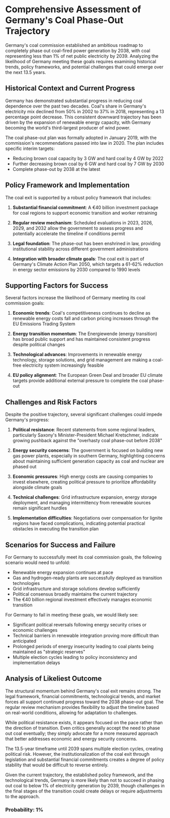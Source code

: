 # Comprehensive Assessment of Germany's Coal Phase-Out Trajectory

Germany's coal commission established an ambitious roadmap to completely phase out coal-fired power generation by 2038, with coal representing less than 1% of net public electricity by 2039. Analyzing the likelihood of Germany meeting these goals requires examining historical trends, policy frameworks, and potential challenges that could emerge over the next 13.5 years.

## Historical Context and Current Progress

Germany has demonstrated substantial progress in reducing coal dependence over the past two decades. Coal's share in Germany's electricity mix declined from 50% in 2002 to 37% in 2018, representing a 13 percentage point decrease. This consistent downward trajectory has been driven by the expansion of renewable energy capacity, with Germany becoming the world's third-largest producer of wind power.

The coal phase-out plan was formally adopted in January 2019, with the commission's recommendations passed into law in 2020. The plan includes specific interim targets:
- Reducing brown coal capacity by 3 GW and hard coal by 4 GW by 2022
- Further decreasing brown coal by 6 GW and hard coal by 7 GW by 2030
- Complete phase-out by 2038 at the latest

## Policy Framework and Implementation

The coal exit is supported by a robust policy framework that includes:

1. **Substantial financial commitment**: A €40 billion investment package for coal regions to support economic transition and worker retraining

2. **Regular review mechanism**: Scheduled evaluations in 2023, 2026, 2029, and 2032 allow the government to assess progress and potentially accelerate the timeline if conditions permit

3. **Legal foundation**: The phase-out has been enshrined in law, providing institutional stability across different government administrations

4. **Integration with broader climate goals**: The coal exit is part of Germany's Climate Action Plan 2050, which targets a 61-62% reduction in energy sector emissions by 2030 compared to 1990 levels

## Supporting Factors for Success

Several factors increase the likelihood of Germany meeting its coal commission goals:

1. **Economic trends**: Coal's competitiveness continues to decline as renewable energy costs fall and carbon pricing increases through the EU Emissions Trading System

2. **Energy transition momentum**: The Energiewende (energy transition) has broad public support and has maintained consistent progress despite political changes

3. **Technological advances**: Improvements in renewable energy technology, storage solutions, and grid management are making a coal-free electricity system increasingly feasible

4. **EU policy alignment**: The European Green Deal and broader EU climate targets provide additional external pressure to complete the coal phase-out

## Challenges and Risk Factors

Despite the positive trajectory, several significant challenges could impede Germany's progress:

1. **Political resistance**: Recent statements from some regional leaders, particularly Saxony's Minister-President Michael Kretschmer, indicate growing pushback against the "overhasty coal phase-out before 2038"

2. **Energy security concerns**: The government is focused on building new gas power plants, especially in southern Germany, highlighting concerns about maintaining sufficient generation capacity as coal and nuclear are phased out

3. **Economic pressures**: High energy costs are causing companies to invest elsewhere, creating political pressure to prioritize affordability alongside climate goals

4. **Technical challenges**: Grid infrastructure expansion, energy storage deployment, and managing intermittency from renewable sources remain significant hurdles

5. **Implementation difficulties**: Negotiations over compensation for lignite regions have faced complications, indicating potential practical obstacles in executing the transition plan

## Scenarios for Success and Failure

For Germany to successfully meet its coal commission goals, the following scenario would need to unfold:
- Renewable energy expansion continues at pace
- Gas and hydrogen-ready plants are successfully deployed as transition technologies
- Grid infrastructure and storage solutions develop sufficiently
- Political consensus broadly maintains the current trajectory
- The €40 billion regional investment effectively manages economic transition

For Germany to fail in meeting these goals, we would likely see:
- Significant political reversals following energy security crises or economic challenges
- Technical barriers in renewable integration proving more difficult than anticipated
- Prolonged periods of energy insecurity leading to coal plants being maintained as "strategic reserves"
- Multiple election cycles leading to policy inconsistency and implementation delays

## Analysis of Likeliest Outcome

The structural momentum behind Germany's coal exit remains strong. The legal framework, financial commitments, technological trends, and market forces all support continued progress toward the 2038 phase-out goal. The regular review mechanism provides flexibility to adjust the timeline based on real-world conditions, allowing for adaptation to challenges.

While political resistance exists, it appears focused on the pace rather than the direction of transition. Even critics generally accept the need to phase out coal eventually; they simply advocate for a more measured approach that better addresses economic and energy security concerns.

The 13.5-year timeframe until 2039 spans multiple election cycles, creating political risk. However, the institutionalization of the coal exit through legislation and substantial financial commitments creates a degree of policy stability that would be difficult to reverse entirely.

Given the current trajectory, the established policy framework, and the technological trends, Germany is more likely than not to succeed in phasing out coal to below 1% of electricity generation by 2039, though challenges in the final stages of the transition could create delays or require adjustments to the approach.

### Probability: 1%